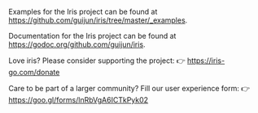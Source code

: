 Examples for the Iris project can be found at
<https://github.com/guijun/iris/tree/master/_examples>.

Documentation for the Iris project can be found at
<https://godoc.org/github.com/guijun/iris>.

Love iris? Please consider supporting the project:
👉  https://iris-go.com/donate

Care to be part of a larger community? Fill our user experience form:
👉  https://goo.gl/forms/lnRbVgA6ICTkPyk02